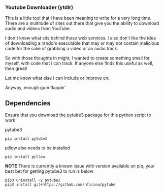 ### Youtube Downloader (ytdlr)

This is a little tool that I have been meaning to write for a very long time. There are a multitude of sites out there that give you the ability to download audio and videos from YouTube.

I don't know what sits behind these web services. I also don't like the idea of downloading a random executable that may or may not
contain malicious code for the sake of grabbing a video or an audio track.

So with those thoughts in might, I wanted to create something small for myself, with code that I can track. If anyone else finds this useful as well, then great!

Let me know what else I can include or improve on.

Anyway, enough gum flappin'

## Dependencies

Ensure that you download the pytube3 package for this python script to work

pytube3

```
pip install pytube3
```
pillow also needs to be installed
```
pip install pillow
```

**NOTE**
There is currently a known issue with version available on pip, your best bet for getting pytube3 to run is below
```
pip3 uninstall -y pytube3
pip3 install git+https://github.com/nficano/pytube
```
